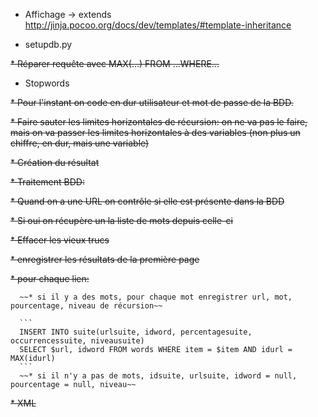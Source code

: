 * Affichage → extends http://jinja.pocoo.org/docs/dev/templates/#template-inheritance

* setupdb.py

~~* Réparer requête avec MAX(...) FROM ...WHERE...~~

* Stopwords

~~* Pour l'instant on code en dur utilisateur et mot de passe de la BDD.~~

~~* Faire sauter les limites horizontales de récursion: on ne va pas le faire, mais on va passer les limites horizontales à des variables (non plus un chiffre, en dur, mais une variable)~~

~~* Création du résultat~~

~~* Traitement BDD:~~

  ~~* Quand on a une URL on contrôle si elle est présente dans la BDD~~

  ~~* Si oui on récupère un la liste de mots depuis celle-ci~~

  ~~* Effacer les vieux trucs~~

  ~~* enregistrer les résultats de la première page~~

  ~~* pour chaque lien:~~

      ~~* si il y a des mots, pour chaque mot enregistrer url, mot, pourcentage, niveau de récursion~~

      ```
      INSERT INTO suite(urlsuite, idword, percentagesuite, occurrencessuite, niveausuite)
      SELECT $url, idword FROM words WHERE item = $item AND idurl = MAX(idurl)
      ```
      ~~* si il n'y a pas de mots, idsuite, urlsuite, idword = null, pourcentage = null, niveau~~

~~* XML~~

